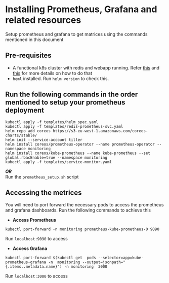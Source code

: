 # Installing Prometheus, Grafana and related resources
Setup prometheus and grafana to get matrices using the commands mentioned in this document

## Pre-requisites
- A functional k8s cluster with redis and webapp running. Refer [this](https://github.com/adityarkelkar/csye7374-fall2018/tree/assignment4/redis/README.md) and [this](https://github.com/adityarkelkar/csye7374-fall2018/blob/assignment4/webapp/README.md) for more details on how to do that
- `heml` installed. Run `helm version` to check this.

## Run the following commands in the order mentioned to setup your prometheus deployment
```
kubectl apply -f templates/helm_spec.yaml  
kubectl apply -f templates/redis-prometheus-svc.yaml  
helm repo add coreos https://s3-eu-west-1.amazonaws.com/coreos-charts/stable/  
helm init --service-account tiller  
helm install coreos/prometheus-operator --name prometheus-operator --namespace monitoring  
helm install coreos/kube-prometheus --name kube-prometheus --set global.rbacEnable=true --namespace monitoring  
kubectl apply -f templates/service-monitor.yaml  
``` 
***OR***  
Run the `prometheus_setup.sh` script  

## Accessing the metrices
You will need to port forward the necessary pods to access the prometheus and grafana dashboards. Run the following commands to achieve this  
- **Access Prometheus**  
```
kubectl port-forward -n monitoring prometheus-kube-prometheus-0 9090
```
Run `localhost:9090` to access  
- **Access Grafana**  
```
kubectl port-forward $(kubectl get  pods --selector=app=kube-prometheus-grafana -n  monitoring --output=jsonpath="{.items..metadata.name}") -n monitoring  3000
```
Run `localhost:3000` to access